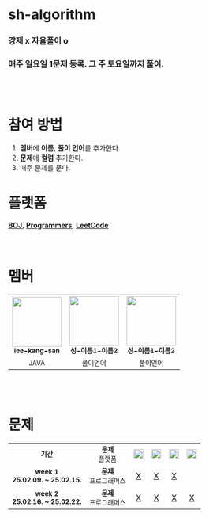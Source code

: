 # sh-algorithm
### 강제 x 자율풀이 o
### 매주 일요일 1문제 등록. 그 주 토요일까지 풀이.
<!--
<a href="#">
<img src="https://img.shields.io/badge/Notion-%23000000.svg?style=for-the-flat&amp;logo=notion&amp;logoColor=white" alt="Notion">
</a> 
-->
<br/><br/>

# 참여 방법
1. **멤버**에 **이름**, **풀이 언어**를 추가한다.
2. **문제**에 **컬럼** 추가한다.
3. 매주 문제를 푼다.

# 플랫폼
<a href="https://www.acmicpc.net/"><b>BOJ</b></a>, 
<a href="https://programmers.co.kr/"><b>Programmers</b></a>, 
<a href="https://leetcode.com/"><b>LeetCode</b></a>
<br/><br/><br/>

# 멤버
<table>
  <tr>
    <td align="center"><a href="https://github.com/clintkslee"><img src="https://avatars.githubusercontent.com/u/79732636?v=4" width="100px;"/><br/><sub><b>lee-kang-san</b></sub></a></td>
    <td align="center"><a href="깃허브링크"><img src="깃허브프사링크?s=100" width="100px;"/><br/><sub><b>성-이름1-이름2</b></sub></a><br/></td>
    <td align="center"><a href="깃허브링크"><img src="깃허브프사링크?s=100" width="100px;"/><br/><sub><b>성-이름1-이름2</b></sub></a><br/></td>
  </tr>
  <tr>
    <td align="center"><sub>JAVA</sub></td>
    <td align="center"><sub>풀이언어</sub></td>
    <td align="center"><sub>풀이언어</sub></td>
  </tr>
</table>
<br/><br/>

# 문제
<table>
  <tr>
    <td align="center"><b><sub>기간</sub></b></td>
    <td align="center"><b><sub>문제</sub></b><br/><sub>플랫폼</sub></td>
    <td align="center"><a href="https://github.com/clintkslee"><img src="https://avatars.githubusercontent.com/u/79732636?v=4" width="20px;"/></a></td>
    <td align="center"><a href="https://github.com/clintkslee"><img src="깃허브프사링크" width="20px;"/></a></td>
    <td align="center"><a href="https://github.com/clintkslee"><img src="깃허브프사링크" width="20px;"/></a></td>
    <td align="center"><a href="https://github.com/clintkslee"><img src="깃허브프사링크" width="20px;"/></a></td>
  </tr>
  <tr>
    <td align="center"><b><sub>week 1</sub><br/><sub>25.02.09. ~ 25.02.15.</sub></b></td>
    <td align="center"><a href="###"><sub><b>문제</b></sub></a><br/><sub>프로그래머스</sub><br/></td>
    <!-- 이강산 --> <td align="center"><a href="풀이 링크">X</td>
    <!-- 이름2 --> <td align="center"><a href="풀이 링크">X</td>
    <!-- 이름3 --> <td align="center"><a href="풀이 링크">X</td>
  </tr>
  <tr>
    <td align="center"><b><sub>week 2</sub><br/><sub>25.02.16. ~ 25.02.22.</sub></b></td>
    <td align="center"><a href="###"><sub><b>문제</b></sub></a><br/><sub>프로그래머스</sub><br/></td>
    <!-- 이강산 --> <td align="center"><a href="풀이 링크">X</td>
    <!-- 이름2 --> <td align="center"><a href="풀이 링크">X</td>
    <!-- 이름3 --> <td align="center"><a href="풀이 링크">X</td>
    <!-- 이름4 --> <td align="center"><a href="풀이 링크">X</td>
  </tr>
</table>
